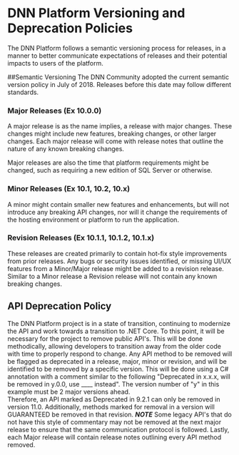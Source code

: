 # DNN Platform Versioning and Deprecation Policies
The DNN Platform follows a semantic versioning process for releases, in a manner to better communicate expectations of releases and their potential impacts to users of the platform.

##Semantic Versioning
The DNN Community adopted the current semantic version policy in July of 2018.  Releases before this date may follow different standards.

### Major Releases (Ex 10.0.0)
A major release is as the name implies, a release with major changes.  These changes might include new features, breaking changes, or other larger changes.  Each major release will come with release notes that outline the nature of any known breaking changes.

Major releases are also the time that platform requirements might be changed, such as requiring a new edition of SQL Server or otherwise.

### Minor Releases (Ex 10.1, 10.2, 10.x)
A minor might contain smaller new features and enhancements, but will not introduce any breaking API changes, nor will it change the requirements of the hosting environment or platform to run the application.  

### Revision Releases (Ex 10.1.1, 10.1.2, 10.1.x)
These releases are created primarily to contain hot-fix style improvements from prior releases.  Any bugs or security issues identified, or missing UI/UX features from a Minor/Major release might be added to a revision release.  Similar to a Minor release a Revision release will not contain any known breaking changes.
## API Deprecation Policy
The DNN Platform project is in a state of transition, continuing to modernize the API and work towards a transition to .NET Core.  To this point, it will be necessary for the project to remove public API's.  This will be done methodically, allowing developers to transition away from the older code with time to properly respond to change.
Any API method to be removed will be flagged as deprecated in a release, major, minor or revision, and will be identified to be removed by a specific version.  This will be done using a C# annotation with a comment similar to the following "Deprecated in x.x.x, will be removed in y.0.0, use ____ instead".  The version number of "y" in this example must be 2 major versions ahead.  
Therefore, an API marked as Deprecated in 9.2.1 can only be removed in version 11.0.  Additionally, methods marked for removal in a version will GUARANTEED be removed in that revision.
**_NOTE_** Some legacy API's that do not have this style of commentary may not be removed at the next major release to ensure that the same communication protocol is followed.
Lastly, each Major release will contain release notes outlining every API method removed.



